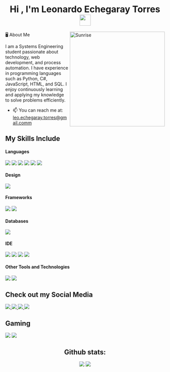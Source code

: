 <h1 align="center">Hi , I'm Leonardo Echegaray Torres <img src="https://media.giphy.com/media/hvRJCLFzcasrR4ia7z/giphy.gif" width="35"></h1>
<img align="right" width=300px alt="Sunrise" src="https://media3.giphy.com/media/v1.Y2lkPTc5MGI3NjExN29iOWZvZHNmdHkxc3JtbnV1dTMxN2hkN21qejN0eWU4anV4cXpraSZlcD12MV9pbnRlcm5hbF9naWZfYnlfaWQmY3Q9Zw/JoIcxJVEBTe1NBj9hR/giphy.gif" />

🖥️ About Me

I am a Systems Engineering student passionate about technology, web development, and process automation. I have experience in programming languages such as Python, C#, JavaScript, HTML, and SQL. I enjoy continuously learning and applying my knowledge to solve problems efficiently.
- 📫 You can reach me at: [leo.echegaray.torres@gmail.comm](mailto:leo.echegaray.torres@gmail.com)

## My Skills Include

<h4> Languages </h4>
<span> 
  <img src="https://img.shields.io/badge/HTML5-E34F26?style=for-the-badge&logo=html5&logoColor=white">
  <img src="https://img.shields.io/badge/CSS3-1572B6?style=for-the-badge&logo=css3&logoColor=white">
  <img src="https://img.shields.io/badge/JavaScript-F7DF1E?style=for-the-badge&logo=javascript&logoColor=black">
  <img src="https://img.shields.io/badge/Java-ED8B00?style=for-the-badge&logo=java&logoColor=white">
  <img src="https://img.shields.io/badge/python-3670A0?style=for-the-badge&logo=python&logoColor=ffdd54">
  <img src="https://img.shields.io/badge/c%23-%23239120.svg?style=for-the-badge&logo=csharp&logoColor=white">
</span>

<h4> Design </h4>
<span>
  <img src="https://img.shields.io/badge/figma-%23F24E1E.svg?style=for-the-badge&logo=figma&logoColor=white">
</span>

<h4> Frameworks </h4>
<span>
  <img src="https://img.shields.io/badge/Bootstrap-563D7C?style=for-the-badge&logo=bootstrap&logoColor=white">
  <img src="https://img.shields.io/badge/.NET-5C2D91?style=for-the-badge&logo=.net&logoColor=white">
</span>

<h4> Databases </h4>
<span>
  <img src="https://img.shields.io/badge/MySQL-00000F?style=for-the-badge&logo=mysql&logoColor=white">
</span>

<h4> IDE </h4>
<span>
<img src="https://img.shields.io/badge/Visual_Studio_Code-0078D4?style=for-the-badge&logo=visual%20studio%20code&logoColor=white">
<img src="https://img.shields.io/badge/Visual%20Studio-5C2D91.svg?style=for-the-badge&logo=visual-studio&logoColor=white">
<img src="https://img.shields.io/badge/Google%20Colab-%23F9A825.svg?style=for-the-badge&logo=googlecolab&logoColor=white">
<img src="https://img.shields.io/badge/NetBeansIDE-1B6AC6.svg?style=for-the-badge&logo=apache-netbeans-ide&logoColor=white">


<h4> Other Tools and Technologies </h4>
<span>
  <img src="https://img.shields.io/badge/Git-F05032?style=for-the-badge&logo=git&logoColor=white">
  <img src="https://img.shields.io/badge/power_bi-F2C811?style=for-the-badge&logo=powerbi&logoColor=black">
</span>

## Check out my Social Media
<a href = "">
  <img src= "https://img.shields.io/badge/Gmail-D14836?style=for-the-badge&logo=gmail&logoColor=white">
</a>
<a href = "">
  <img src= "https://img.shields.io/badge/linkedin-%230077B5.svg?style=for-the-badge&logo=linkedin&logoColor=white">
</a>
<a href = "">
  <img src= "https://img.shields.io/badge/Discord-%235865F2.svg?style=for-the-badge&logo=discord&logoColor=whit">
</a>
<a href = "">
  <img src= "https://img.shields.io/badge/Instagram-%23E4405F.svg?style=for-the-badge&logo=Instagram&logoColor=white">
</a>

## Gaming
<img src= "https://img.shields.io/badge/battle.net-%2300AEFF.svg?style=for-the-badge&logo=battle.net&logoColor=white">
<img src= "https://img.shields.io/badge/steam-%23000000.svg?style=for-the-badge&logo=steam&logoColor=white">


<div align="center">
<h2>Github stats:</h2> 

[![](https://github-readme-stats.vercel.app/api?username=LeonardEchegaray15&show_icons=true&theme=tokyonight&hide_border=true&locale=en)](https://github.com/LeonardEchegaray15)
[![](https://github-readme-streak-stats.herokuapp.com/?user=LeonardEchegaray15&theme=material-palenight)](https://github.com/LeonardEchegaray15)
</div>

